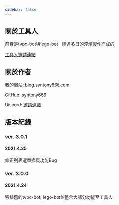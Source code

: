 ```yaml
---
sidebar: false
---
```


## 關於工具人
前身是tvpc-bot與lego-bot，經過多日的淬煉製作而成的

[工具人邀請連結](https://discord.com/api/oauth2/authorize?client_id=785855198279106582&permissions=0&scope=bot)

## 關於作者

我的網站: [blog.syntony666.com](https://blog.syntony666.com)

GitHub: [syntony666](https://github.com/syntony666)

Discord: [邀請連結](https://discord.gg/ZS4BMESszq)

## 版本紀錄

### ver. 3.0.1
#### 2021.4.25
修正列表選單換頁功能Bug

### ver. 3.0.0
#### 2021.4.24
移植舊的tvpc-bot, lego-bot並整合大部分功能至工具人
